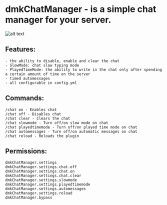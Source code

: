 
# dmkChatManager - is a simple chat manager for your server.

![alt text](https://i.imgur.com/OAnP1VJ.png)

## Features:
```
- the ability to disable, enable and clear the chat
- SlowMode: chat slow typing mode
- PlayedTimeMode: the ability to write in the chat only after spending a certain amount of time on the server
- timed automessages
- all configurable in config.yml
```


## Commands:
```
/chat on - Enables chat
/chat off - Disables chat
/chat clear - Clears the chat
/chat slowmode - Turn off/on slow mode on chat
/chat playedtimemode - Turn off/on played time mode on chat
/chat automessages - Turn off/on automatic messages on chat
/chat reload - Reloads the plugin
```


## Permissions:
```
dmkChatManager.settings
dmkChatManager.settings.chat.off
dmkChatManager.settings.chat.on
dmkChatManager.settings.chat.clear
dmkChatManager.settings.slowmode
dmkChatManager.settings.playedtimemode
dmkChatManager.settings.automessages
dmkChatManager.settings.reload
dmkChatManager.bypass
```
